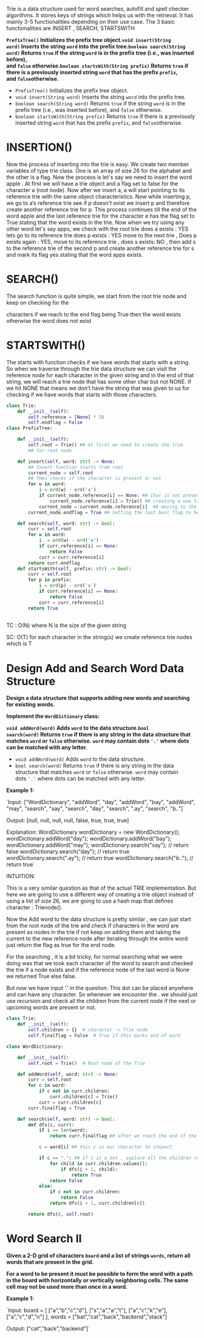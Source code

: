 Trie is a data structure used for word searches, autofill and spell checker algorithms. It stores keys of strings which helps us with the retrieval. It has mainly 3-5 functionalities depending on their use case. The 3 basic functionalities are INSERT , SEARCH, STARTSWITH

 

**`PrefixTree()` Initializes the prefix tree object.`void insert(String word)` Inserts the string `word` into the prefix tree.`boolean search(String word)` Returns `true` if the string `word` is in the prefix tree (i.e., was inserted before), and `false` otherwise.`boolean startsWith(String prefix)` Returns `true` if there is a previously inserted string `word` that has the prefix `prefix`, and `false`otherwise.**

- `PrefixTree()` Initializes the prefix tree object.
- `void insert(String word)` Inserts the string `word` into the prefix tree.
- `boolean search(String word)` Returns `true` if the string `word` is in the prefix tree (i.e., was inserted before), and `false` otherwise.
- `boolean startsWith(String prefix)` Returns `true` if there is a previously inserted string `word` that has the prefix `prefix`, and `false`otherwise.

# INSERTION()

Now the process of inserting into the trie is easy. We create two member variables of type trie class. One is an array of size 26 for the alphabet and the other is a flag. Now the process is let's say we need to insert the word apple . At first we will have a trie object and a flag set to false for the character a (root node). Now after we insert a, a will start pointing to its reference trie with the same object characteristics. Now while inserting p, we go to a’s reference trie see if p doesn't exist we insert p and therefore create another reference trie for p. This process continues till the end of the word apple and the last reference trie for the character e has the flag set to True stating that the word exists in the trie. Now when we try using any other word let's say apps, we check with the root trie does a exists : YES lets go to its reference trie does p exists : YES move to the next trie , Does p exists again : YES, move to its reference trie , does s exists: NO , then add s to the reference trie of the second p and create another reference trie for s and mark its flag yes stating that the word apps exists.

# SEARCH()

The search function is quite simple, we start from the root trie node and keep on checking for the

characters if we reach to the end flag being True then the word exists otherwise the word does not exist

# STARTSWITH()

The starts with function  checks if we have words that starts with a string. So when we traverse through the trie data structure we can visit the reference node for each character in the given string and in the end of that string, we will reach a trie node that has some other char but not NONE. If we hit NONE that means we don’t have the string that was given to us for checking if we have words that starts with those characters.

```python
class Trie:
    def __init__(self):
        self.reference = [None] * 26
        self.endflag = False
class PrefixTree:

    def __init__(self):
        self.root = Trie() ## At first we need to create the trie
        ## for root node

    def insert(self, word: str) -> None:
        ## Insert function starts from root
        current_node = self.root
        ## THen checks if the character is present or not
        for w in word:
            i = ord(w) - ord('a')
            if current_node.reference[i] == None: ## Char is not present
                current_node.reference[i] = Trie() ## creating a new trie object for the character
            current_node = current_node.reference[i]  ## moving to the new char reference node
        current_node.endflag = True ## Setting the last bool flag to be true

    def search(self, word: str) -> bool:
        curr = self.root
        for w in word:
            i  = ord(w) - ord('a')
            if curr.reference[i] == None:
                return False
            curr = curr.reference[i]
        return curr.endflag
    def startsWith(self, prefix: str) -> bool:
        curr = self.root
        for p in prefix:
            i = ord(p) - ord('a')
            if curr.reference[i] == None:
                return False
            curr = curr.reference[i]
        return True        
        
```

TC : O(N) where N is the size of the given string

SC: O(T) for each character in the string(s) we create reference trie nodes which is T 

# **Design Add and Search Word Data Structure**

**Design a data structure that supports adding new words and searching for existing words.**

**Implement the `WordDictionary` class:**

**`void addWord(word)` Adds `word` to the data structure.`bool search(word)` Returns `true` if there is any string in the data structure that matches `word` or `false` otherwise. `word` may contain dots `'.'` where dots can be matched with any letter.**

- `void addWord(word)` Adds `word` to the data structure.
- `bool search(word)` Returns `true` if there is any string in the data structure that matches `word` or `false` otherwise. `word` may contain dots `'.'` where dots can be matched with any letter.

**Example 1:**

`Input:
["WordDictionary", "addWord", "day", "addWord", "bay", "addWord", "may", "search", "say", "search", "day", "search", ".ay", "search", "b.."]

Output:
[null, null, null, null, false, true, true, true]

Explanation:
WordDictionary wordDictionary = new WordDictionary();
wordDictionary.addWord("day");
wordDictionary.addWord("bay");
wordDictionary.addWord("may");
wordDictionary.search("say"); // return false
wordDictionary.search("day"); // return true
wordDictionary.search(".ay"); // return true
wordDictionary.search("b.."); // return true`

INTUITION:

This is a very similar question as that of the actual TRIE implementation. But here we are going to use a different way of creating a trie object instead of using a list of size 26, we are going to use a hash map that defines character : Trienode(). 

Now the Add word to the data structure is pretty similar , we can just start from the root node of the trie and check if characters in the word are present as nodes in the trie if not keep on adding them and taking the current to the new reference node after iterating through the entire word just return the flag as true for the end node. 

For the searching , it is a bit tricky, for normal searching what we were doing was that we took each character of the word to search and checked the trie if a node exists and if the reference node of the last word is None we returned True else false.

But now we have input ‘.’ in the question. This dot can be placed anywhere and can have any character. So whenever we encounter the . we should just use recursion and check all the children from the current node if the next or upcoming words are present or not.

 

```python
class Trie:
    def __init__(self):
        self.children = {}  # character -> Trie node
        self.finalflag = False  # True if this marks end of word

class WordDictionary:

    def __init__(self):
        self.root = Trie()  # Root node of the Trie

    def addWord(self, word: str) -> None:
        curr = self.root
        for c in word:
            if c not in curr.children:
                curr.children[c] = Trie()
            curr = curr.children[c]
        curr.finalflag = True

    def search(self, word: str) -> bool:
        def dfs(i, curr):
            if i == len(word):
                return curr.finalflag ## after we reach the end of the search word

            c = word[i] ## this c is our character to inspect

            if c == ".": ## if c is a dot , explore all the children recursively
                for child in curr.children.values():
                    if dfs(i + 1, child):
                        return True
                return False
            else:
                if c not in curr.children:
                    return False
                return dfs(i + 1, curr.children[c])

        return dfs(0, self.root)

```

# **Word Search II**

**Given a 2-D grid of characters `board` and a list of strings `words`, return all words that are present in the grid.**

**For a word to be present it must be possible to form the word with a path in the board with horizontally or vertically neighboring cells. The same cell may not be used more than once in a word.**

**Example 1:**

[](https://imagedelivery.net/CLfkmk9Wzy8_9HRyug4EVA/06435c8e-bac3-49f5-5df7-77fd5dd42800/public)

`Input:
board = [
  ["a","b","c","d"],
  ["s","a","a","t"],
  ["a","c","k","e"],
  ["a","c","d","n"]
],
words = ["bat","cat","back","backend","stack"]

Output: ["cat","back","backend"]`
